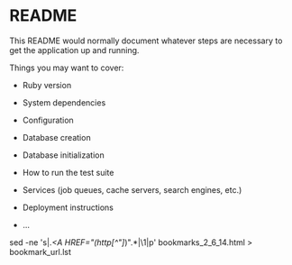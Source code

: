 # README

This README would normally document whatever steps are necessary to get the
application up and running.

Things you may want to cover:

* Ruby version

* System dependencies

* Configuration

* Database creation

* Database initialization

* How to run the test suite

* Services (job queues, cache servers, search engines, etc.)

* Deployment instructions

* ...

sed -ne 's|.*\<A HREF="\(http[^"]*\)".*|\1|p' bookmarks_2_6_14.html > bookmark_url.lst 
